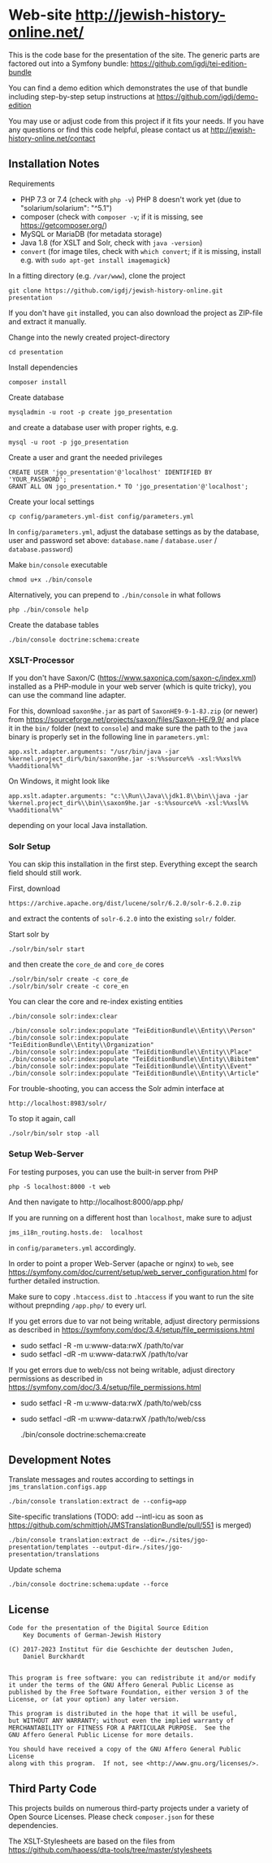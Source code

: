 Web-site http://jewish-history-online.net/
==========================================

This is the code base for the presentation of the site. The generic parts
are factored out into a Symfony bundle:
    https://github.com/igdj/tei-edition-bundle

You can find a demo edition which demonstrates the use of that bundle
including step-by-step setup instructions at
    https://github.com/igdj/demo-edition

You may use or adjust code from this project if it fits your needs.
If you have any questions or find this code helpful, please contact us at
    http://jewish-history-online.net/contact

Installation Notes
------------------
Requirements
- PHP 7.3 or 7.4 (check with `php -v`)
  PHP 8 doesn't work yet (due to "solarium/solarium": "^5.1")
- composer (check with `composer -v`; if it is missing, see https://getcomposer.org/)
- MySQL or MariaDB (for metadata storage)
- Java 1.8 (for XSLT and Solr, check with `java -version`)
- `convert` (for image tiles, check with `which convert`; if it is missing, install e.g. with `sudo apt-get install imagemagick`)

In a fitting directory (e.g. `/var/www`), clone the project

    git clone https://github.com/igdj/jewish-history-online.git presentation

If you don't have `git` installed, you can also download the project as ZIP-file
and extract it manually.

Change into the newly created project-directory

    cd presentation

Install dependencies

    composer install

Create database

    mysqladmin -u root -p create jgo_presentation

and create a database user with proper rights, e.g.

    mysql -u root -p jgo_presentation

Create a user and grant the needed privileges

    CREATE USER 'jgo_presentation'@'localhost' IDENTIFIED BY 'YOUR_PASSWORD';
    GRANT ALL ON jgo_presentation.* TO 'jgo_presentation'@'localhost';

Create your local settings

    cp config/parameters.yml-dist config/parameters.yml

In `config/parameters.yml`, adjust the database settings as by the
database, user and password set above:
    `database.name` / `database.user` / `database.password`)

Make `bin/console` executable

    chmod u+x ./bin/console

Alternatively, you can prepend to `./bin/console` in what follows

    php ./bin/console help

Create the database tables

    ./bin/console doctrine:schema:create

### XSLT-Processor
If you don't have Saxon/C (https://www.saxonica.com/saxon-c/index.xml)
installed as a PHP-module in your web server (which is quite tricky),
you can use the command line adapter.

For this, download `saxon9he.jar` as part of `SaxonHE9-9-1-8J.zip`
(or newer) from
    https://sourceforge.net/projects/saxon/files/Saxon-HE/9.9/
and place it in the `bin/` folder (next to `console`) and make sure
the path to the `java` binary is properly set in the following
line in `parameters.yml`:

    app.xslt.adapter.arguments: "/usr/bin/java -jar %kernel.project_dir%/bin/saxon9he.jar -s:%%source%% -xsl:%%xsl%%  %%additional%%"

On Windows, it might look like

    app.xslt.adapter.arguments: "c:\\Run\\Java\\jdk1.8\\bin\\java -jar %kernel.project_dir%\\bin\\saxon9he.jar -s:%%source%% -xsl:%%xsl%% %%additional%%"

depending on your local Java installation.

### Solr Setup
You can skip this installation in the first step. Everything except the
search field should still work.

First, download

    https://archive.apache.org/dist/lucene/solr/6.2.0/solr-6.2.0.zip

and extract the contents of `solr-6.2.0` into the existing `solr/` folder.

Start solr by

    ./solr/bin/solr start

and then create the `core_de` and `core_de` cores

    ./solr/bin/solr create -c core_de
    ./solr/bin/solr create -c core_en

You can clear the core and re-index existing entities

    ./bin/console solr:index:clear

    ./bin/console solr:index:populate "TeiEditionBundle\\Entity\\Person"
    ./bin/console solr:index:populate "TeiEditionBundle\\Entity\\Organization"
    ./bin/console solr:index:populate "TeiEditionBundle\\Entity\\Place"
    ./bin/console solr:index:populate "TeiEditionBundle\\Entity\\Bibitem"
    ./bin/console solr:index:populate "TeiEditionBundle\\Entity\\Event"
    ./bin/console solr:index:populate "TeiEditionBundle\\Entity\\Article"

For trouble-shooting, you can access the Solr admin interface at

    http://localhost:8983/solr/

To stop it again, call

    ./solr/bin/solr stop -all

### Setup Web-Server
For testing purposes, you can use the built-in server from PHP

    php -S localhost:8000 -t web

And then navigate to http://localhost:8000/app.php/

If you are running on a different host than `localhost`, make sure to adjust

    jms_i18n_routing.hosts.de:  localhost

in `config/parameters.yml` accordingly.

In order to point a proper Web-Server (apache or nginx) to `web`, see
    https://symfony.com/doc/current/setup/web_server_configuration.html for
further detailed instruction.

Make sure to copy `.htaccess.dist` to `.htaccess` if you want to run the site
without prepnding `/app.php/` to every url.

If you get errors due to var not being writable, adjust directory permissions as
described in https://symfony.com/doc/3.4/setup/file_permissions.html
- sudo setfacl -R -m u:www-data:rwX /path/to/var
- sudo setfacl -dR -m u:www-data:rwX /path/to/var

If you get errors due to web/css not being writable, adjust directory permissions as
described in https://symfony.com/doc/3.4/setup/file_permissions.html
- sudo setfacl -R -m u:www-data:rwX /path/to/web/css
- sudo setfacl -dR -m u:www-data:rwX /path/to/web/css

    ./bin/console doctrine:schema:create

Development Notes
-----------------
Translate messages and routes according to settings in
`jms_translation.configs.app`

    ./bin/console translation:extract de --config=app

Site-specific translations (TODO: add --intl-icu as soon as https://github.com/schmittjoh/JMSTranslationBundle/pull/551 is merged)

    ./bin/console translation:extract de --dir=./sites/jgo-presentation/templates --output-dir=./sites/jgo-presentation/translations

Update schema

    ./bin/console doctrine:schema:update --force

License
-------
    Code for the presentation of the Digital Source Edition
        Key Documents of German-Jewish History

    (C) 2017-2023 Institut für die Geschichte der deutschen Juden,
        Daniel Burckhardt


    This program is free software: you can redistribute it and/or modify
    it under the terms of the GNU Affero General Public License as
    published by the Free Software Foundation, either version 3 of the
    License, or (at your option) any later version.

    This program is distributed in the hope that it will be useful,
    but WITHOUT ANY WARRANTY; without even the implied warranty of
    MERCHANTABILITY or FITNESS FOR A PARTICULAR PURPOSE.  See the
    GNU Affero General Public License for more details.

    You should have received a copy of the GNU Affero General Public License
    along with this program.  If not, see <http://www.gnu.org/licenses/>.

Third Party Code
----------------
This projects builds on numerous third-party projects under a variety of
Open Source Licenses. Please check `composer.json` for these dependencies.

The XSLT-Stylesheets are based on the files from
    https://github.com/haoess/dta-tools/tree/master/stylesheets
